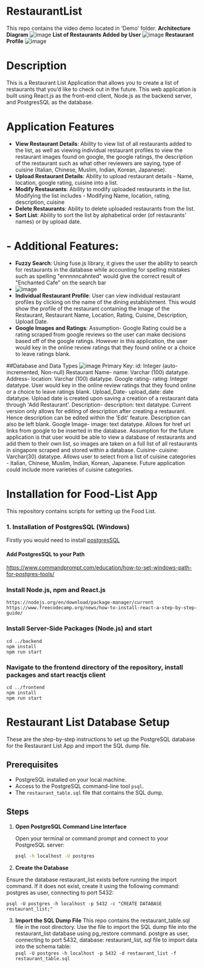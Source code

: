 # RestaurantList

This repo contains the video demo located in 'Demo' folder.
**Architecture Diagram**
![image](https://github.com/user-attachments/assets/a11d030b-a0b3-4370-aa7d-13b383f6c885)
**List of Restaurants Added by User**
![image](https://github.com/user-attachments/assets/cf637caf-b87b-425c-90c8-e629e49d60a9)
**Restaurant Profile**
![image](https://github.com/user-attachments/assets/61c4b2a3-bcaa-4c70-9224-03e37aaeb264)



# Description
This is a Restaurant List Application that allows you to create a list of restaurants that you’d like to check out in the future. This web application
is built using React.js as the front-end client, Node.js as the backend server, and PostgresSQL as the database.

# Application Features
- **View Restaurant Details**: Ability to view list of all restaurants added to the list, as well as viewing individual restaurant profiles to view the restaurant images found on google, the google ratings, the description of the restaurant such as what other reviewers are saying, type of cuisine (Italian, Chinese, Muslim, Indian, Korean, Japanese).
- **Upload Restaurant Details**: Ability to upload restaurant details - Name, location, google rating, cuisine into a list.
- **Modify Restaurants**: Ability to modify uploaded restaurants in the list.
Modifying the list includes - Modifying Name, location, rating, description, cuisine
- **Delete Restaurants**: Ability to delete uploaded restaurants from the list.
- **Sort List**: Ability to sort the list by alphabetical order (of restaurants’ names) or by upload date.
  
# - **Additional Features**: 
- **Fuzzy Search**: Using fuse.js library, it gives the user the ability to search for restaurants in the database while accounting for spelling mistakes such as spelling "ennnnncahnted" would give the correct result of "Enchanted Cafe" on the search bar
- ![image](https://github.com/user-attachments/assets/56bfdd44-27be-482e-bd81-9ba83d2c7528)
- **Individual Restaurant Profile**: User can view individual restaurant profiles by clicking on the name of the dining establishment. This would show the profile of the restaurant containing the Image of the Restaurant, Restaurant Name, Location, Rating, Cuisine, Description, Upload Date. 
- **Google Images and Ratings**:  Assumption- Google Rating could be a rating scraped from google reviews so the user can make decisions based off of the google ratings. However in this application, the user would key in the online review ratings 
that they found online or a choice to leave ratings blank.

##Database and Data Types
![image](https://github.com/user-attachments/assets/563fda1c-2681-4d3a-943b-1bc78c24fcce)
Primary Key: id: Integer (auto-incremented, Non-null)
Restaurant Name- name: Varchar (100) datatype.
Address- location: Varchar (100) datatype.
Google rating- rating: Integer datatype. User would key in the online review ratings 
that they found online or a choice to leave ratings blank.
Upload_Date- upload_date: date datatype. Upload date is created upon saving a creation of a restaurant data through 'Add Restaurant'.
Description- description: text datatype. Current version only allows for editing of description after creating a restaurant. Hence description can be edited within the 'Edit' feature. Description can also be left blank.
Google Image- image: text datatype. Allows for href url links from google to be inserted in the database. Assumption for the future application is that user would be able to view a database of restaurants and add them to their own list, so images are taken on a full list of all restaurants in singapore scraped and stored within a database.
Cuisine- cuisine: Varchar(30) datatype. Allows user to select from a list of cuisine categories - Italian, Chinese, Muslim, Indian, Korean, Japanese. Future application could include more varieties of cuisine categories.

# Installation for Food-List App
This repository contains scripts for setting up the Food List.

### 1. Installation of PostgresSQL (Windows)
Firstly you would need to install [postgresSQL](https://www.postgresql.org/download/windows/)

#### Add PostgresSQL to your Path
https://www.commandprompt.com/education/how-to-set-windows-path-for-postgres-tools/

### Install Node.js, npm and React.js
```
https://nodejs.org/en/download/package-manager/current
https://www.freecodecamp.org/news/how-to-install-react-a-step-by-step-guide/
```

### Install Server-Side Packages (Node.js) and start 
```
cd ../backend
npm install
npm run start
```

### Navigate to the frontend directory of the repository, install packages and start reactjs client
```
cd ../frontend
npm install
npm run start
```

# Restaurant List Database Setup

These are the step-by-step instructions to set up the PostgreSQL database for the Restaurant List App and import the SQL dump file.

## Prerequisites

- PostgreSQL installed on your local machine.
- Access to the PostgreSQL command-line tool `psql`.
- The `restaurant_table.sql` file that contains the SQL dump.

## Steps

1. **Open PostgreSQL Command Line Interface**

   Open your terminal or command prompt and connect to your PostgreSQL server:

   ```sh
   psql -h localhost -U postgres

2. **Create the Database**

Ensure the database restaurant_list exists before running the import command. If it does not exist, create it using the following command:
postgres as user, connecting to port 5432:

```psql -U postgres -h localhost -p 5432 -c "CREATE DATABASE restaurant_list;"```

3. **Import the SQL Dump File**
This repo contains the restaurant_table.sql file in the root directory. Use the file to import the SQL dump file into the restaurant_list database using pg_restore command. postgre as user, connecting to port 5432, database: restaurant_list, sql file to import data into the schema table:  
```psql -U postgres -h localhost -p 5432 -d restaurant_list -f restaurant_table.sql```










